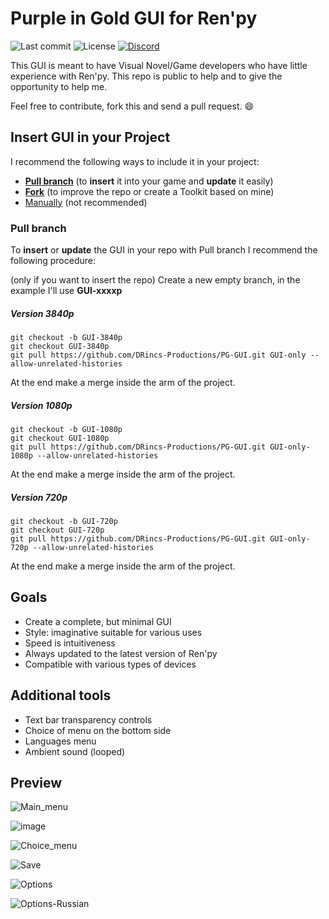 # Purple in Gold GUI for Ren'py

![Last commit](https://img.shields.io/github/last-commit/DonRP/PG-GUI)
![License](https://img.shields.io/github/license/DonRP/PG-GUI)
<span class="discord">
<a href="https://discord.gg/5UFPjP9" title="Discord"><img src="https://img.shields.io/discord/688162156151439536" alt="Discord" /></a>

This GUI is meant to have Visual Novel/Game developers who have little experience with Ren'py.
This repo is public to help and to give the opportunity to help me.

Feel free to contribute, fork this and send a pull request. 😄

## Insert GUI in your Project

I recommend the following ways to include it in your project:

- [**Pull branch**](#pull-branch) (to **insert** it into your game and **update** it easily)
- [**Fork**](https://docs.github.com/en/get-started/quickstart/fork-a-repo) (to improve the repo or create a Toolkit based on mine)
- [Manually](https://github.com/DRincs-Productions/PG-GUI/releases) (not recommended)

### Pull branch

To **insert** or **update** the GUI in your repo with Pull branch I recommend the following procedure:

(only if you want to insert the repo) Create a new empty branch, in the example I'll use **GUI-xxxxp**

##### Version 3840p

```shell
git checkout -b GUI-3840p
git checkout GUI-3840p
git pull https://github.com/DRincs-Productions/PG-GUI.git GUI-only --allow-unrelated-histories

```

At the end make a merge inside the arm of the project.

##### Version 1080p

```shell
git checkout -b GUI-1080p
git checkout GUI-1080p
git pull https://github.com/DRincs-Productions/PG-GUI.git GUI-only-1080p --allow-unrelated-histories

```

At the end make a merge inside the arm of the project.

##### Version 720p

```shell
git checkout -b GUI-720p
git checkout GUI-720p
git pull https://github.com/DRincs-Productions/PG-GUI.git GUI-only-720p --allow-unrelated-histories

```

At the end make a merge inside the arm of the project.

## Goals

- Create a complete, but minimal GUI
- Style: imaginative suitable for various uses
- Speed is intuitiveness
- Always updated to the latest version of Ren'py
- Compatible with various types of devices

## Additional tools

- Text bar transparency controls
- Choice of menu on the bottom side
- Languages menu
- Ambient sound (looped)

## Preview

![Main_menu](https://user-images.githubusercontent.com/67595890/178162718-3494db8e-b6f6-4ff4-b200-0e44e049ef68.jpg)

![image](https://user-images.githubusercontent.com/67595890/179367101-3bd6be80-dab2-4cca-be82-4d1ebfb2f5e2.png)

![Choice_menu](https://user-images.githubusercontent.com/67595890/178162734-3b72f2c4-3326-4ed1-b4b9-c7272e1bfd20.jpg)

![Save](https://user-images.githubusercontent.com/67595890/178162738-9eb6e2d8-700d-40eb-839e-aef047f1488f.jpg)

![Options](https://user-images.githubusercontent.com/67595890/178162725-559735e0-2177-4610-aeb3-3c3e8e4f8111.jpg)

![Options-Russian](https://user-images.githubusercontent.com/67595890/178162730-ab4a4a06-aed6-45d7-8cd0-43c8bdbd3805.jpg)
